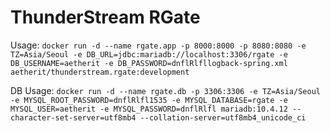 # ThunderStream RGate

Usage:
`docker run -d --name rgate.app
  -p 8000:8000
  -p 8080:8080
  -e TZ=Asia/Seoul
  -e DB_URL=jdbc:mariadb://localhost:3306/rgate
  -e DB_USERNAME=aetherit
  -e DB_PASSWORD=dnflRlfllogback-spring.xml
  aetherit/thunderstream.rgate:development`
  
DB Usage:
`docker run -d --name rgate.db
 -p 3306:3306
 -e TZ=Asia/Seoul
 -e MYSQL_ROOT_PASSWORD=dnflRlfl1535
 -e MYSQL_DATABASE=rgate
 -e MYSQL_USER=aetherit
 -e MYSQL_PASSWORD=dnflRlfl
 mariadb:10.4.12
 --character-set-server=utf8mb4
 --collation-server=utf8mb4_unicode_ci`
 